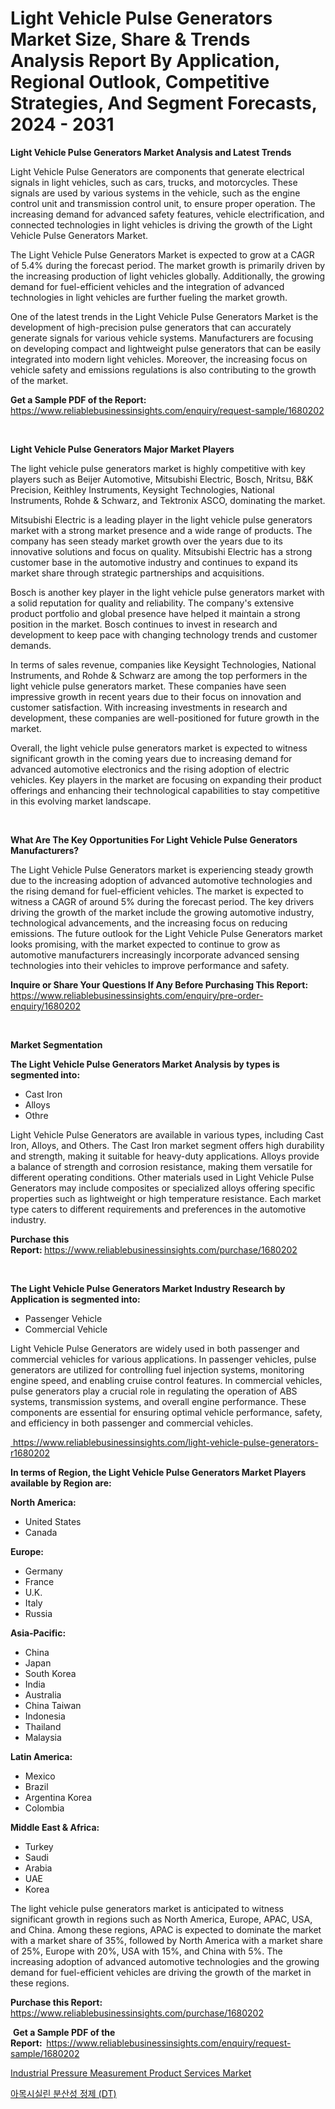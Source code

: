 <p><h1>Light Vehicle Pulse Generators Market Size, Share & Trends Analysis Report By Application, Regional Outlook, Competitive Strategies, And Segment Forecasts, 2024 - 2031</h1></p><p><strong>Light Vehicle Pulse Generators Market Analysis and Latest Trends</strong></p>
<p><p>Light Vehicle Pulse Generators are components that generate electrical signals in light vehicles, such as cars, trucks, and motorcycles. These signals are used by various systems in the vehicle, such as the engine control unit and transmission control unit, to ensure proper operation. The increasing demand for advanced safety features, vehicle electrification, and connected technologies in light vehicles is driving the growth of the Light Vehicle Pulse Generators Market.</p><p>The Light Vehicle Pulse Generators Market is expected to grow at a CAGR of 5.4% during the forecast period. The market growth is primarily driven by the increasing production of light vehicles globally. Additionally, the growing demand for fuel-efficient vehicles and the integration of advanced technologies in light vehicles are further fueling the market growth.</p><p>One of the latest trends in the Light Vehicle Pulse Generators Market is the development of high-precision pulse generators that can accurately generate signals for various vehicle systems. Manufacturers are focusing on developing compact and lightweight pulse generators that can be easily integrated into modern light vehicles. Moreover, the increasing focus on vehicle safety and emissions regulations is also contributing to the growth of the market.</p></p>
<p><strong>Get a Sample PDF of the Report:&nbsp;</strong> <a href="https://www.reliablebusinessinsights.com/enquiry/request-sample/1680202">https://www.reliablebusinessinsights.com/enquiry/request-sample/1680202</a></p>
<p>&nbsp;</p>
<p><strong>Light Vehicle Pulse Generators Major Market Players</strong></p>
<p><p>The light vehicle pulse generators market is highly competitive with key players such as Beijer Automotive, Mitsubishi Electric, Bosch, Nritsu, B&K Precision, Keithley Instruments, Keysight Technologies, National Instruments, Rohde & Schwarz, and Tektronix ASCO, dominating the market.</p><p>Mitsubishi Electric is a leading player in the light vehicle pulse generators market with a strong market presence and a wide range of products. The company has seen steady market growth over the years due to its innovative solutions and focus on quality. Mitsubishi Electric has a strong customer base in the automotive industry and continues to expand its market share through strategic partnerships and acquisitions.</p><p>Bosch is another key player in the light vehicle pulse generators market with a solid reputation for quality and reliability. The company's extensive product portfolio and global presence have helped it maintain a strong position in the market. Bosch continues to invest in research and development to keep pace with changing technology trends and customer demands.</p><p>In terms of sales revenue, companies like Keysight Technologies, National Instruments, and Rohde & Schwarz are among the top performers in the light vehicle pulse generators market. These companies have seen impressive growth in recent years due to their focus on innovation and customer satisfaction. With increasing investments in research and development, these companies are well-positioned for future growth in the market.</p><p>Overall, the light vehicle pulse generators market is expected to witness significant growth in the coming years due to increasing demand for advanced automotive electronics and the rising adoption of electric vehicles. Key players in the market are focusing on expanding their product offerings and enhancing their technological capabilities to stay competitive in this evolving market landscape.</p></p>
<p>&nbsp;</p>
<p><strong>What Are The Key Opportunities For Light Vehicle Pulse Generators Manufacturers?</strong></p>
<p><p>The Light Vehicle Pulse Generators market is experiencing steady growth due to the increasing adoption of advanced automotive technologies and the rising demand for fuel-efficient vehicles. The market is expected to witness a CAGR of around 5% during the forecast period. The key drivers driving the growth of the market include the growing automotive industry, technological advancements, and the increasing focus on reducing emissions. The future outlook for the Light Vehicle Pulse Generators market looks promising, with the market expected to continue to grow as automotive manufacturers increasingly incorporate advanced sensing technologies into their vehicles to improve performance and safety.</p></p>
<p><strong>Inquire or Share Your Questions If Any Before Purchasing This Report:</strong> <a href="https://www.reliablebusinessinsights.com/enquiry/pre-order-enquiry/1680202">https://www.reliablebusinessinsights.com/enquiry/pre-order-enquiry/1680202</a></p>
<p>&nbsp;</p>
<p><strong>Market Segmentation</strong></p>
<p><strong>The Light Vehicle Pulse Generators Market Analysis by types is segmented into:</strong></p>
<p><ul><li>Cast Iron</li><li>Alloys</li><li>Othre</li></ul></p>
<p><p>Light Vehicle Pulse Generators are available in various types, including Cast Iron, Alloys, and Others. The Cast Iron market segment offers high durability and strength, making it suitable for heavy-duty applications. Alloys provide a balance of strength and corrosion resistance, making them versatile for different operating conditions. Other materials used in Light Vehicle Pulse Generators may include composites or specialized alloys offering specific properties such as lightweight or high temperature resistance. Each market type caters to different requirements and preferences in the automotive industry.</p></p>
<p><strong>Purchase this Report:&nbsp;</strong><a href="https://www.reliablebusinessinsights.com/purchase/1680202">https://www.reliablebusinessinsights.com/purchase/1680202</a></p>
<p>&nbsp;</p>
<p><strong>The Light Vehicle Pulse Generators Market Industry Research by Application is segmented into:</strong></p>
<p><ul><li>Passenger Vehicle</li><li>Commercial Vehicle</li></ul></p>
<p><p>Light Vehicle Pulse Generators are widely used in both passenger and commercial vehicles for various applications. In passenger vehicles, pulse generators are utilized for controlling fuel injection systems, monitoring engine speed, and enabling cruise control features. In commercial vehicles, pulse generators play a crucial role in regulating the operation of ABS systems, transmission systems, and overall engine performance. These components are essential for ensuring optimal vehicle performance, safety, and efficiency in both passenger and commercial vehicles.</p></p>
<p><a href="https://www.reliablebusinessinsights.com/light-vehicle-pulse-generators-r1680202">&nbsp;https://www.reliablebusinessinsights.com/light-vehicle-pulse-generators-r1680202</a></p>
<p><strong>In terms of Region, the Light Vehicle Pulse Generators Market Players available by Region are:</strong></p>
<p>
    <p> <strong> North America: </strong>
        <ul>
            <li>United States</li>
            <li>Canada</li>
        </ul>
        </p> 
    <p> <strong> Europe: </strong>
        <ul>
            <li>Germany</li>
            <li>France</li>
            <li>U.K.</li>
            <li>Italy</li>
            <li>Russia</li>
        </ul>
        </p> 
    <p> <strong> Asia-Pacific: </strong>
        <ul>
            <li>China</li>
            <li>Japan</li>
            <li>South Korea</li>
            <li>India</li>
            <li>Australia</li>
            <li>China Taiwan</li>
            <li>Indonesia</li>
            <li>Thailand</li>
            <li>Malaysia</li>
        </ul>
        </p> 
    <p> <strong> Latin America: </strong>
        <ul>
            <li>Mexico</li>
            <li>Brazil</li>
            <li>Argentina Korea</li>
            <li>Colombia</li>
        </ul>
        </p> 
    <p> <strong> Middle East & Africa: </strong>
        <ul>
            <li>Turkey</li>
            <li>Saudi</li>
            <li>Arabia</li>
            <li>UAE</li>
            <li>Korea</li>
        </ul>
    </p>
    </p>
<p><p>The light vehicle pulse generators market is anticipated to witness significant growth in regions such as North America, Europe, APAC, USA, and China. Among these regions, APAC is expected to dominate the market with a market share of 35%, followed by North America with a market share of 25%, Europe with 20%, USA with 15%, and China with 5%. The increasing adoption of advanced automotive technologies and the growing demand for fuel-efficient vehicles are driving the growth of the market in these regions.</p></p>
<p><strong>Purchase this Report: </strong><a href="https://www.reliablebusinessinsights.com/purchase/1680202">https://www.reliablebusinessinsights.com/purchase/1680202</a></p>
<p>&nbsp;<strong>Get a Sample PDF of the Report:&nbsp;&nbsp;</strong><a href="https://www.reliablebusinessinsights.com/enquiry/request-sample/1680202">https://www.reliablebusinessinsights.com/enquiry/request-sample/1680202</a></p>
<p><strong></strong></p>
<p><p><a href="https://view.publitas.com/reportprime-1/deep-dive-into-the-industrial-pressure-measurement-product-services-market-itstrends-market-segmentation-and-competitive-analysis/">Industrial Pressure Measurement Product Services Market</a></p><p><a href="https://github.com/rick7624/Market-Research-Report-List-1/blob/main/2333666102914.md">아목시실린 분산성 정제 (DT)</a></p></p>